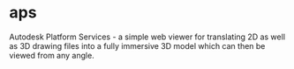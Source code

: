 # aps
Autodesk Platform Services -
  a simple web viewer for translating 2D as well as 3D      drawing files into a fully immersive 3D model which can then be viewed from any angle.
